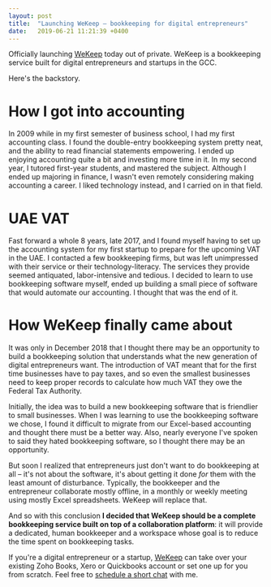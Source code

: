 ```yaml
---
layout: post
title:  "Launching WeKeep – bookkeeping for digital entrepreneurs"
date:   2019-06-21 11:21:39 +0400
---
```


Officially launching [WeKeep][wekeep-home] today out of private. WeKeep is a bookkeeping service built for digital entrepreneurs and startups in the GCC.

Here's the backstory.

# How I got into accounting
In 2009 while in my first semester of business school, I had my first accounting class. I found the double-entry bookkeeping system pretty neat, and the ability to read financial statements empowering. I ended up enjoying accounting quite a bit and investing more time in it. In my second year, I tutored first-year students, and mastered the subject. Although I ended up majoring in finance, I wasn't even remotely considering making accounting a career. I liked technology instead, and I carried on in that field.
   
# UAE VAT
Fast forward a whole 8 years, late 2017, and I found myself having to set up the accounting system for my first startup to prepare for the upcoming VAT in the UAE. I contacted a few bookkeeping firms, but was left unimpressed with their service or their technology-literacy. The services they provide seemed antiquated, labor-intensive and tedious. I decided to learn to use bookkeeping software myself, ended up building a small piece of software that would automate our accounting. I thought that was the end of it.
  
# How WeKeep finally came about
It was only in December 2018 that I thought there may be an opportunity to build a bookkeeping solution that understands what the new generation of digital entrepreneurs want. The introduction of VAT meant that for the first time businesses have to pay taxes, and so even the smallest businesses need to keep proper records to calculate how much VAT they owe the Federal Tax Authority. 

Initially, the idea was to build a new bookkeeping software that is friendlier to small businesses. When I was learning to use the bookkeeping software we chose, I found it difficult to migrate from our Excel-based accounting and thought there must be a better way. Also, nearly everyone I've spoken to said they hated bookkeeping software, so I thought there may be an opportunity. 

But soon I realized that entrepreneurs just don't want to do bookkeeping at all – it's not about the software, it's about getting it done _for_ them with the least amount of disturbance. Typically, the bookkeeper and the entrepreneur collaborate mostly offline, in a monthly or weekly meeting using mostly Excel spreadsheets. WeKeep will replace that.

And so with this conclusion <strong>I decided that WeKeep should be a complete bookkeeping service built on top of a collaboration platform</strong>: it will provide a dedicated, human bookkeeper and a workspace whose goal is to reduce the time spent on bookkeeping tasks. 

If you're a digital entrepreneur or a startup, [WeKeep][wekeep-home] can take over your existing Zoho Books, Xero or Quickbooks account or set one up for you from scratch. Feel free to [schedule a short chat][calendly-wekeep] with me.


[wekeep-home]: https://www.wekeep.co
[calendly-wekeep]: https://calendly.com/wekeep/talk-to-wekeep/
